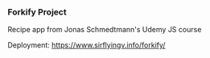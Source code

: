 ### Forkify Project

Recipe app from Jonas Schmedtmann's Udemy JS course 

Deployment: https://www.sirflyingv.info/forkify/
